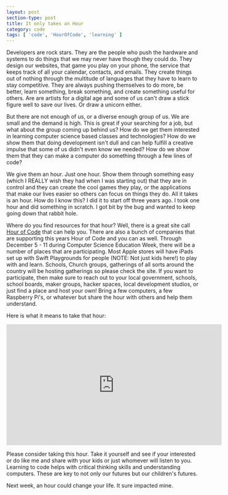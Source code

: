 ```yaml
---
layout: post
section-type: post
title: It only takes an Hour
category: code
tags: [ 'code', 'HourOfCode', 'learning' ]
---
```

Developers are rock stars. They are the people who push the hardware and systems to do things that we may never have though they could do. They design our websites, that game you play on your phone, the service that keeps track of all your calendar, contacts, and emails. They create things out of nothing through the multitude of languages that they have to learn to stay competitive. They are always pushing themselves to do more, be better, learn something, break something, and create something useful for others. Are are artists for a digital age and some of us can't draw a stick figure well to save our lives. Or draw a unicorn either. 

But there are not enough of us, or a diverse enough group of us. We are small and the demand is high. This is great if your searching for a job, but what about the group coming up behind us? How do we get them interested in learning computer science based classes and technologies? How do we show them that doing development isn't dull and can help fulfill a creative impulse that some of us didn't even know we needed? How do we show them that they can make a computer do something through a few lines of code?

We give them an hour. Just one hour. Show them through something easy (which I REALLY wish they had when I was starting out) that they are in control and they can create the cool games they play, or the applications that make our lives easier so others can focus on things they do. All it takes is an hour. How do I know this? I did it to start off three years ago. I took one hour and did something in scratch. I got bit by the bug and wanted to keep going down that rabbit hole.

Where do you find resources for that hour? Well, there is a great site call [Hour of Code](https://hourofcode.com/us) that can help you. There are also a bunch of companies that are supporting this years Hour of Code and you can as well. Through December 5 - 11 during Computer Science Education Week, there will be a number of places that are participating. Most Apple stores will have iPads set up with Swift Playgrounds for people (NOTE: Not just kids here!) to play with and learn. Schools, Church groups, gatherings of all sorts around the country will be hosting gatherings so please check the site. If you want to participate, then make sure to reach out to your local government, schools, school boards, maker groups, hacker spaces, local development studios, or just find a place and host your own! Bring a few computers, a few Raspberry Pi's, or whatever but share the hour with others and help them understand.

Here is what it means to take that hour:
<iframe width="560" height="315" src="https://www.youtube.com/embed/KsOIlDT145A" frameborder="0" allowfullscreen></iframe>

Please consider taking this hour. Take it yourself and see if your interested or do like me and share with your kids or just whomever will listen to you. Learning to code helps with critical thinking skills and understanding computers. These are key to not only our futures but our children's futures.

Next week, an hour could change your life. It sure impacted mine.
